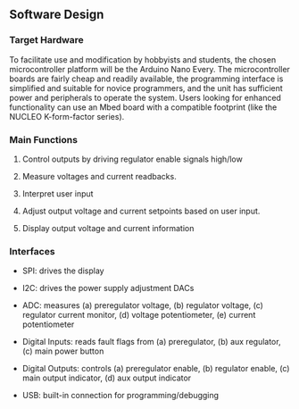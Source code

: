 ## Software Design

### Target Hardware

To facilitate use and modification by hobbyists and students, the chosen microcontroller platform will be the Arduino Nano Every. The microcontroller boards are fairly cheap and readily available, the programming interface is simplified and suitable for novice programmers, and the unit has sufficient power and peripherals to operate the system. Users looking for enhanced functionality can use an Mbed board with a compatible footprint (like the NUCLEO K-form-factor series).


### Main Functions

1. Control outputs by driving regulator enable signals high/low

2. Measure voltages and current readbacks.

3. Interpret user input

4. Adjust output voltage and current setpoints based on user input.

5. Display output voltage and current information


### Interfaces

- SPI: drives the display

- I2C: drives the power supply adjustment DACs

- ADC: measures (a) preregulator voltage, (b) regulator voltage, (c) regulator current monitor, (d) voltage potentiometer, (e) current potentiometer

- Digital Inputs: reads fault flags from (a) preregulator, (b) aux regulator, (c) main power button

- Digital Outputs: controls (a) preregulator enable, (b) regulator enable, (c) main output indicator, (d) aux output indicator

- USB: built-in connection for programming/debugging

